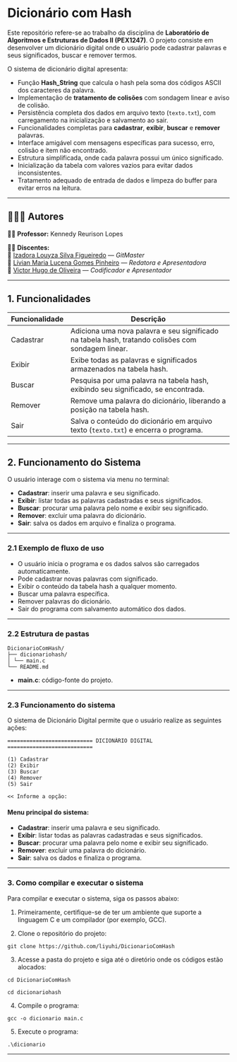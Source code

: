 # Dicionário com Hash

Este repositório refere-se ao trabalho da disciplina de **Laboratório de Algoritmos e Estruturas de Dados II (PEX1247)**. O projeto consiste em desenvolver um dicionário digital onde o usuário pode cadastrar palavras e seus significados, buscar e remover termos.

O sistema de dicionário digital apresenta:

- Função **Hash_String** que calcula o hash pela soma dos códigos ASCII dos caracteres da palavra.
- Implementação de **tratamento de colisões** com sondagem linear e aviso de colisão.
- Persistência completa dos dados em arquivo texto (`texto.txt`), com carregamento na inicialização e salvamento ao sair.
- Funcionalidades completas para **cadastrar**, **exibir**, **buscar** e **remover** palavras.
- Interface amigável com mensagens específicas para sucesso, erro, colisão e item não encontrado.
- Estrutura simplificada, onde cada palavra possui um único significado.
- Inicialização da tabela com valores vazios para evitar dados inconsistentes.
- Tratamento adequado de entrada de dados e limpeza do buffer para evitar erros na leitura.

---
## 👨‍👧‍👧 Autores

👨‍🏫 **Professor:** Kennedy Reurison Lopes

👩‍🎓 **Discentes:**  
🔹 [Izadora Louyza Silva Figueiredo](https://github.com/liyuhi) — *GitMaster*  
🔹 [Lívian Maria Lucena Gomes Pinheiro](https://github.com/livianlucena) — *Redatora e Apresentadora*  
🔹 [Victor Hugo de Oliveira](https://github.com/Victor350br) — *Codificador e Apresentador*

---

## 1. Funcionalidades

| Funcionalidade | Descrição                                                                                  |
|----------------|---------------------------------------------------------------------------------------------|
| Cadastrar      | Adiciona uma nova palavra e seu significado na tabela hash, tratando colisões com sondagem linear. |
| Exibir         | Exibe todas as palavras e significados armazenados na tabela hash.                         |
| Buscar         | Pesquisa por uma palavra na tabela hash, exibindo seu significado, se encontrada.          |
| Remover        | Remove uma palavra do dicionário, liberando a posição na tabela hash.                      |
| Sair           | Salva o conteúdo do dicionário em arquivo texto (`texto.txt`) e encerra o programa.        |

---

## 2. Funcionamento do Sistema

O usuário interage com o sistema via menu no terminal:

- **Cadastrar**: inserir uma palavra e seu significado.  
- **Exibir**: listar todas as palavras cadastradas e seus significados.  
- **Buscar**: procurar uma palavra pelo nome e exibir seu significado.  
- **Remover**: excluir uma palavra do dicionário.  
- **Sair**: salva os dados em arquivo e finaliza o programa.

---

### 2.1 Exemplo de fluxo de uso

- O usuário inicia o programa e os dados salvos são carregados automaticamente.  
- Pode cadastrar novas palavras com significado.  
- Exibir o conteúdo da tabela hash a qualquer momento.  
- Buscar uma palavra específica.  
- Remover palavras do dicionário.  
- Sair do programa com salvamento automático dos dados.

---

### 2.2 Estrutura de pastas
```
DicionarioComHash/
├── dicionariohash/ 
│ └── main.c 
└── README.md 

```
- **main.c**: código-fonte do projeto.

---
### 2.3 Funcionamento do sistema

O sistema de Dicionário Digital permite que o usuário realize as seguintes ações:

```
=========================== DICIONÁRIO DIGITAL ===========================

(1) Cadastrar
(2) Exibir
(3) Buscar
(4) Remover
(5) Sair

<< Informe a opção:

```

#### Menu principal do sistema:

- **Cadastrar**: inserir uma palavra e seu significado.  
- **Exibir**: listar todas as palavras cadastradas e seus significados.  
- **Buscar**: procurar uma palavra pelo nome e exibir seu significado.  
- **Remover**: excluir uma palavra do dicionário.  
- **Sair**: salva os dados e finaliza o programa.

---

### 3. Como compilar e executar o sistema

Para compilar e executar o sistema, siga os passos abaixo:

1. Primeiramente, certifique-se de ter um ambiente que suporte a linguagem C e um compilador (por exemplo, GCC).
   
2. Clone o repositório do projeto:

```
git clone https://github.com/liyuhi/DicionarioComHash
```

3. Acesse a pasta do projeto e siga até o diretório onde os códigos estão alocados:
   
```
cd DicionarioComHash
```
```
cd dicionariohash
```

4. Compile o programa:

```
gcc -o dicionario main.c 
```

5. Execute o programa:
   
```
.\dicionario
```
---
